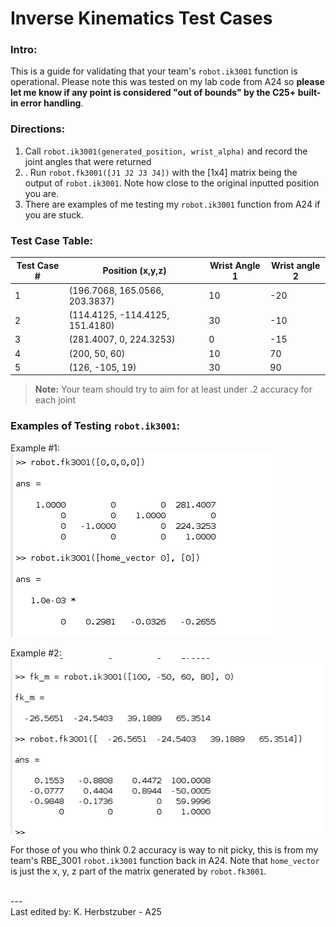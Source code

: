 # Inverse Kinematics Test Cases
### Intro:
This is a guide for validating that your team's `robot.ik3001` function is operational. Please note this was tested on my lab code from A24 so **please let me know if any point is considered "out of bounds" by the C25+ built-in error handling**.
### Directions: 
1.  Call `robot.ik3001(generated_position, wrist_alpha)` and record the joint angles that were returned
2. . Run `robot.fk3001([J1 J2 J3 J4])` with the \[1x4] matrix being the output of `robot.ik3001`. Note how close to the original inputted position you are.
3. There are examples of me testing my `robot.ik3001` function from A24 if you are stuck.
### Test Case Table:

| Test Case # | Position (x,y,z)                     | Wrist Angle 1 | Wrist angle 2 |
| ----------- | ------------------------------------ | ------------- | ------------- |
| 1           | (196.7068,  165.0566,  203.3837)<br> | 10            | -20           |
| 2           | (114.4125, -114.4125, 151.4180)      | 30            | -10           |
| 3           | (281.4007,  0,  224.3253)            | 0             | -15           |
| 4           | (200, 50, 60)                        | 10            | 70            |
| 5           | (126, -105, 19)                      | 30            | 90            |

>**Note:** Your team should try to aim for at least under .2 accuracy for each joint
### Examples of Testing `robot.ik3001`:
Example #1:</br>
![](../img/Pasted%20image%2020250927031321.png)</br>

Example #2: </br>
![](../img/Pasted%20image%2020250927034629.png)</br>

For those of you who think 0.2 accuracy is way to nit picky, this is from my team's RBE_3001 `robot.ik3001` function back in A24. Note that `home_vector` is just the x, y, z part of the matrix generated by `robot.fk3001`.

</br>
---
</br>
Last edited by: K. Herbstzuber - A25